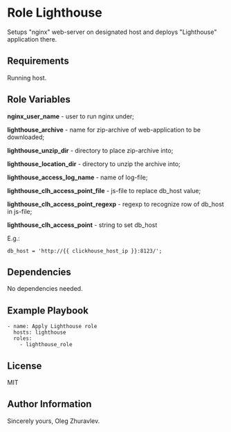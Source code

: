 Role Lighthouse
=========

Setups "nginx" web-server on designated host and deploys "Lighthouse" application there.

Requirements
------------

Running host. 

Role Variables
--------------

**nginx_user_name** - user to run nginx under;

**lighthouse_archive** - name for zip-archive of web-application to be downloaded;

**lighthouse_unzip_dir** - directory to place zip-archive into;

**lighthouse_location_dir** - directory to unzip the archive into;

**lighthouse_access_log_name** - name of log-file;

**lighthouse_clh_access_point_file** - js-file to replace db_host value;

**lighthouse_clh_access_point_regexp** - regexp to recognize row of db_host in js-file;

**lighthouse_clh_access_point** - string to set db_host

E.g.:
````
db_host = 'http://{{ clickhouse_host_ip }}:8123/';
````


Dependencies
------------

No dependencies needed.

Example Playbook
----------------

````
- name: Apply Lighthouse role
  hosts: lighthouse
  roles:
    - lighthouse_role
````

License
-------

MIT

Author Information
------------------

Sincerely yours, Oleg Zhuravlev.
